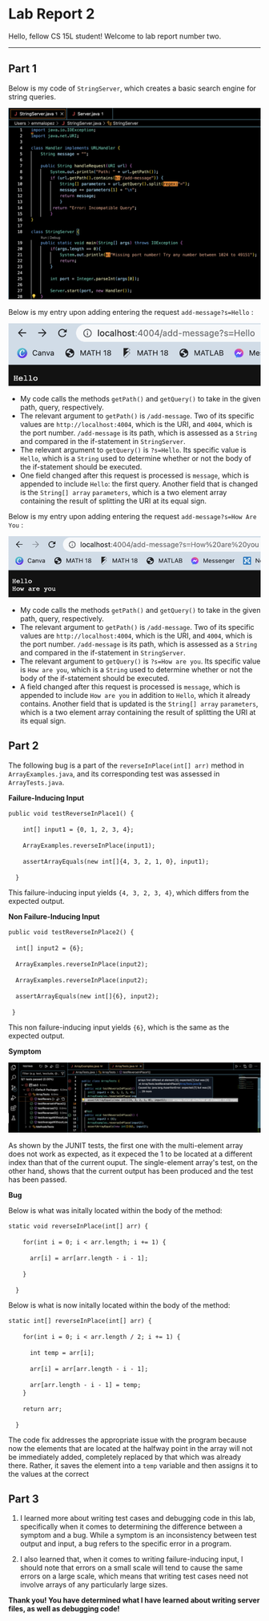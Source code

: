 # Lab Report 2
Hello, fellow CS 15L student! Welcome to lab report number two.

---

## Part 1

Below is my code of ``StringServer``, which creates a basic search engine for string queries.

![Image](StringServer.png)

Below is my entry upon adding entering the request ``add-message?s=Hello`` :

![Image](Hello.png)

- My code calls the methods ``getPath()`` and ``getQuery()`` to take in the given path, query, 
respectively.
- The relevant argument to ``getPath()`` is ``/add-message``. Two of its specific values
are ``http://localhost:4004``, which is the URI, and ``4004``, which is the port number. ``/add-message`` is its 
path, which is assessed as a ``String`` and compared in the if-statement in ``StringServer``.
- The relevant argument to ``getQuery()`` is ``?s=Hello``. Its specific value is ``Hello``, which is a ``String``
used to determine whether or not the body of the if-statement should be executed.
- One field changed after this request is processed is ``message``, which is appended to include ``Hello``:
the first query. Another field that is changed is the ``String[] array`` ``parameters``, which is a two element
array containing the result of splitting the URI at its equal sign.

Below is my entry upon adding entering the request ``add-message?s=How Are You`` :

![Image](HowAreYou.png)

- My code calls the methods ``getPath()`` and ``getQuery()`` to take in the given path, query, 
respectively.
- The relevant argument to ``getPath()`` is ``/add-message``. Two of its specific values
are ``http://localhost:4004``, which is the URI, and ``4004``, which is the port number. ``/add-message`` is its 
path, which is assessed as a ``String`` and compared in the if-statement in ``StringServer``.
- The relevant argument to ``getQuery()`` is ``?s=How are you``. Its specific value is ``How are you``, which is a ``String``
used to determine whether or not the body of the if-statement should be executed.
- A field changed after this request is processed is ``message``, which is appended to include ``How are you``
in addition to ``Hello``, which it already contains. Another field that is updated is the ``String[] array`` ``parameters``,
which is a two element array containing the result of splitting the URI at its equal sign.


## Part 2

The following bug is a part of the ``reverseInPlace(int[] arr)`` method in ``ArrayExamples.java``, and its corresponding
test was assessed in ``ArrayTests.java``.

**Failure-Inducing Input**

```
public void testReverseInPlace1() {

    int[] input1 = {0, 1, 2, 3, 4};

    ArrayExamples.reverseInPlace(input1);

    assertArrayEquals(new int[]{4, 3, 2, 1, 0}, input1);

  }  
```
This failure-inducing input yields ``{4, 3, 2, 3, 4}``, which differs from the expected output.

**Non Failure-Inducing Input**
```
public void testReverseInPlace2() {

  int[] input2 = {6};
  
  ArrayExamples.reverseInPlace(input2);
  
  ArrayExamples.reverseInPlace(input2);
  
  assertArrayEquals(new int[]{6}, input2);
  
 }
 ```
 
 This non failure-inducing input yields ``{6}``, which is the same as the expected output.

**Symptom**

![Image](Symptom.png)

As shown by the JUNIT tests, the first one with the multi-element array does not work as expected, as it expeced the 
1 to be located at a different index than that of the current ouput. The single-element array's test, on the other
hand, shows that the current output has been produced and the test has been passed.

**Bug**

Below is what was initally located within the body of the method:

```
static void reverseInPlace(int[] arr) {

    for(int i = 0; i < arr.length; i += 1) {
    
      arr[i] = arr[arr.length - i - 1];
      
    }
    
  }
```

Below is what is now initally located within the body of the method:

```
static int[] reverseInPlace(int[] arr) {

    for(int i = 0; i < arr.length / 2; i += 1) {
    
      int temp = arr[i];
      
      arr[i] = arr[arr.length - i - 1];
      
      arr[arr.length - i - 1] = temp;
    }
    
    return arr;
    
  }
```

The code fix addresses the appropriate issue with the program because now the elements that are located at the halfway
point in the array will not be immediately added, completely replaced by that which was already there. Rather, it saves the
element into a ``temp`` variable and then assigns it to the values at the correct 



## Part 3

1) I learned more about writing test cases and debugging code in this lab, specifically when it comes to determining the difference between a symptom and a bug. While a symptom is an inconsistency between test output and input, a bug refers to the specific error in a program.

2) I also learned that, when it comes to writing failure-inducing input, I should note that errors on a small scale will tend to cause the same errors on a large scale, which means that writing test cases need not involve arrays of any particularly large sizes.

**Thank you! You have determined what I have learned about writing server files, as well as debugging code!**
